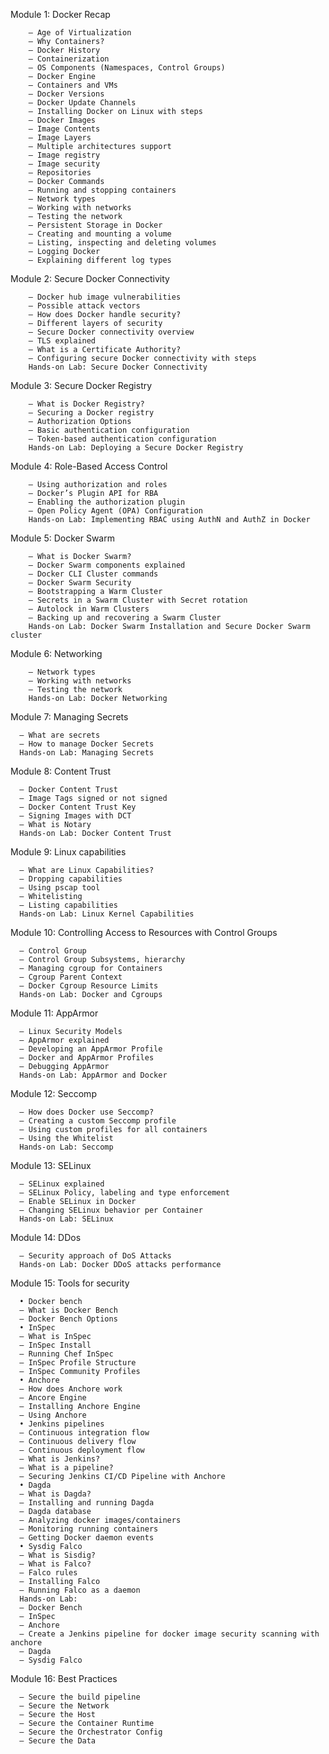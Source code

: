 Module 1: Docker Recap

        – Age of Virtualization
        – Why Containers?
        – Docker History
        – Containerization
        – OS Components (Namespaces, Control Groups)
        – Docker Engine
        – Containers and VMs
        – Docker Versions
        – Docker Update Channels
        – Installing Docker on Linux with steps
        – Docker Images
        – Image Contents
        – Image Layers
        – Multiple architectures support
        – Image registry
        – Image security
        – Repositories
        – Docker Commands
        – Running and stopping containers
        – Network types
        – Working with networks
        – Testing the network
        – Persistent Storage in Docker
        – Creating and mounting a volume
        – Listing, inspecting and deleting volumes
        – Logging Docker
        – Explaining different log types

Module 2: Secure Docker Connectivity

        – Docker hub image vulnerabilities
        – Possible attack vectors
        – How does Docker handle security?
        – Different layers of security
        – Secure Docker connectivity overview
        – TLS explained
        – What is a Certificate Authority?
        – Configuring secure Docker connectivity with steps
        Hands-on Lab: Secure Docker Connectivity

Module 3: Secure Docker Registry

        – What is Docker Registry?
        – Securing a Docker registry
        – Authorization Options
        – Basic authentication configuration
        – Token-based authentication configuration
        Hands-on Lab: Deploying a Secure Docker Registry

Module 4: Role-Based Access Control

        – Using authorization and roles
        – Docker’s Plugin API for RBA
        – Enabling the authorization plugin
        – Open Policy Agent (OPA) Configuration
        Hands-on Lab: Implementing RBAC using AuthN and AuthZ in Docker

Module 5: Docker Swarm

        – What is Docker Swarm?
        – Docker Swarm components explained
        – Docker CLI Cluster commands
        – Docker Swarm Security
        – Bootstrapping a Warm Cluster
        – Secrets in a Swarm Cluster with Secret rotation
        – Autolock in Warm Clusters
        – Backing up and recovering a Swarm Cluster
        Hands-on Lab: Docker Swarm Installation and Secure Docker Swarm cluster

Module 6: Networking

        – Network types
        – Working with networks
        – Testing the network
        Hands-on Lab: Docker Networking

Module 7: Managing Secrets

      – What are secrets
      – How to manage Docker Secrets
      Hands-on Lab: Managing Secrets

Module 8: Content Trust

      – Docker Content Trust
      – Image Tags signed or not signed
      – Docker Content Trust Key
      – Signing Images with DCT
      – What is Notary
      Hands-on Lab: Docker Content Trust

Module 9: Linux capabilities

      – What are Linux Capabilities?
      – Dropping capabilities
      – Using pscap tool
      – Whitelisting
      – Listing capabilities
      Hands-on Lab: Linux Kernel Capabilities

Module 10: Controlling Access to Resources with Control Groups

      – Control Group
      – Control Group Subsystems, hierarchy
      – Managing cgroup for Containers
      – Cgroup Parent Context
      – Docker Cgroup Resource Limits
      Hands-on Lab: Docker and Cgroups

Module 11: AppArmor

      – Linux Security Models
      – AppArmor explained
      – Developing an AppArmor Profile
      – Docker and AppArmor Profiles
      – Debugging AppArmor
      Hands-on Lab: AppArmor and Docker

Module 12: Seccomp

      – How does Docker use Seccomp?
      – Creating a custom Seccomp profile
      – Using custom profiles for all containers
      – Using the Whitelist
      Hands-on Lab: Seccomp

Module 13: SELinux

      – SELinux explained
      – SELinux Policy, labeling and type enforcement
      – Enable SELinux in Docker
      – Changing SELinux behavior per Container
      Hands-on Lab: SELinux

Module 14: DDos

      – Security approach of DoS Attacks
      Hands-on Lab: Docker DDoS attacks performance

Module 15: Tools for security

      • Docker bench
      – What is Docker Bench
      – Docker Bench Options
      • InSpec
      – What is InSpec
      – InSpec Install
      – Running Chef InSpec
      – InSpec Profile Structure
      – InSpec Community Profiles
      • Anchore
      – How does Anchore work
      – Ancore Engine
      – Installing Anchore Engine
      – Using Anchore
      • Jenkins pipelines
      – Continuous integration flow
      – Continuous delivery flow
      – Continuous deployment flow
      – What is Jenkins?
      – What is a pipeline?
      – Securing Jenkins CI/CD Pipeline with Anchore
      • Dagda
      – What is Dagda?
      – Installing and running Dagda
      – Dagda database
      – Analyzing docker images/containers
      – Monitoring running containers
      – Getting Docker daemon events
      • Sysdig Falco
      – What is Sisdig?
      – What is Falco?
      – Falco rules
      – Installing Falco
      – Running Falco as a daemon
      Hands-on Lab:
      – Docker Bench
      – InSpec
      – Anchore
      – Create a Jenkins pipeline for docker image security scanning with anchore
      – Dagda
      – Sysdig Falco

Module 16: Best Practices

      – Secure the build pipeline
      – Secure the Network
      – Secure the Host
      – Secure the Container Runtime
      – Secure the Orchestrator Config
      – Secure the Data
